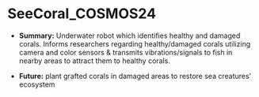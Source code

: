 # SeeCoral_COSMOS24

* **Summary:** Underwater robot which identifies healthy and damaged corals. Informs researchers regarding healthy/damaged corals utilizing camera and color sensors & transmits vibrations/signals to fish in nearby areas to attract them to healthy corals.

* **Future:** plant grafted corals in damaged areas to restore sea creatures’ ecosystem

